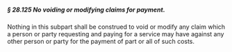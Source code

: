 ##### § 28.125 No voiding or modifying claims for payment. #####

Nothing in this subpart shall be construed to void or modify any claim which a person or party requesting and paying for a service may have against any other person or party for the payment of part or all of such costs.